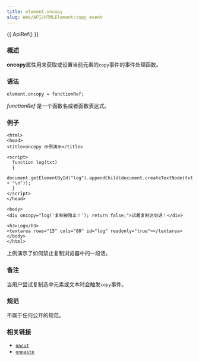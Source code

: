 ```yaml
---
title: element.oncopy
slug: Web/API/HTMLElement/copy_event
---
```

{{ ApiRef() }}

### 概述

**oncopy**属性用来获取或设置当前元素的`copy`事件的事件处理函数。

### 语法

```plain
element.oncopy = functionRef;
```

_functionRef_ 是一个函数名或者函数表达式。

### 例子

```plain
<html>
<head>
<title>oncopy 示例演示</title>

<script>
  function log(txt)
  {
    document.getElementById("log").appendChild(document.createTextNode(txt + "\n"));
  }
</script>
</head>

<body>
<div oncopy="log('复制被阻止！'); return false;">试着复制这句话！</div>

<h3>Log</h3>
<textarea rows="15" cols="80" id="log" readonly="true"></textarea>
</body>
</html>
```

上例演示了如何禁止复制浏览器中的一段话。

### 备注

当用户尝试复制选中元素或文本时会触发`copy`事件。

### 规范

不属于任何公开的规范。

### 相关链接

- [`oncut`](/zh-CN/DOM/element.oncut)
- [`onpaste`](/zh-CN/DOM/element.onpaste)
